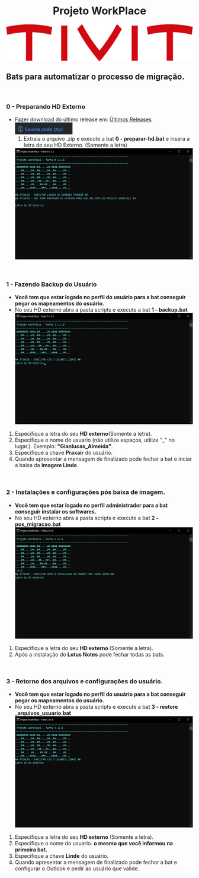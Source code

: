 <h1 align="center">Projeto WorkPlace</h1>
<p align="center">
<img src="/img/tivit-logo.png" alt="TIVIT" witdh="200" height="100" style="display: block; margin: 0 auto"/>
</p>

<h2>Bats para automatizar o processo de migração.</h2>
<br>

<h3><strong>0 -  Preparando HD Externo</strong></h3>
<ul>
<li>Fazer download do último release em: <a href="https://github.com/Gianlucas94/Projeto-Workplace/releases" title= "último release">Últimos Releases </a>
<br>
<img src="/img/download.png" alt="Download" witdh="16" height="32">
<ol>
<li>Extraia o arquivo .zip e execute a bat <strong>0 - preparar-hd.bat</strong> e insera a letra do seu HD Externo. (Somente a letra)
<br>
</ol>
<img src="/img/preprar.png" alt="Primeiro passo" witdh="400" height="300">
</ul>
<br>

<h3><strong>1 - Fazendo Backup do Usuário</strong></h3>
<ul>
<li><strong>Você tem que estar logado no perfil do usuário para a bat conseguir pegar os mapeamentos do usuário.</strong>
<li>No seu HD externo abra a pasta scripts e execute a bat <strong>1 - backup.bat</strong>
<br>

<img src="/img/backup-1.png" alt="Primeiro passo" witdh="400" height="300">
<br>

</ul>
<ol>
<li>Especifique a letra do seu <strong>HD externo</strong>(Somente a letra).
<li>Especifique o nome do usuario (não utilize espaços, utilize "_" no lugar.). Exemplo: <strong>"Gianlucas_Almeida"</strong>.
<li>Especifique a chave <strong>Praxair</strong> do usuário.
<li>Quando apresentar a mensagem de finalizado pode fechar a bat e inciar a baixa da <strong>imagem Linde</strong>.
</ol>
<br>

<h3><strong>2 - Instalações e configurações pós baixa de imagem.</strong></h3>
<ul>
<li><strong>Você tem que estar logado no perfil administrador para a bat conseguir instalar os softwares.</strong>
<li>No seu HD externo abra a pasta scripts e execute a bat <strong>2 - pos_migracao.bat</strong>
<br>
<img src="/img/pos_migracao-1.png" alt="Primeiro passo" witdh="400" height="300">
<br>
</ul>
<ol>
<li>Especifique a letra do seu <strong>HD externo </strong>(Somente a letra).
<li>Após a instalação do <strong>Lotus Notes</strong> pode fechar todas as bats.
</ol>
<br>

<h3><strong>3 - Retorno dos arquivos e configurações do usuário.</strong></h3>
<ul>
<li><strong>Você tem que estar logado no perfil do usuário para a bat conseguir pegar os mapeamentos do usuário.</strong>
<li>No seu HD externo abra a pasta scripts e execute a bat <strong>3 - restore _arquivos_usuario.bat</strong>
<br>

<img src="/img/restore.png" alt="Primeiro passo" witdh="400" height="300">
<br>
</ul>
<ol>
<li>Especifique a letra do seu <strong>HD externo</strong> (Somente a letra).
<li>Especifique o nome do usuario. <strong>o mesmo que você informou na primeira bat.</strong>
<li>Especifique a chave <strong>Linde</strong> do usuário.
<li>Quando apresentar a mensagem de finalizado pode fechar a bat e configurar o Outlook e pedir ao usuário que valide.
</ol>
<br>
